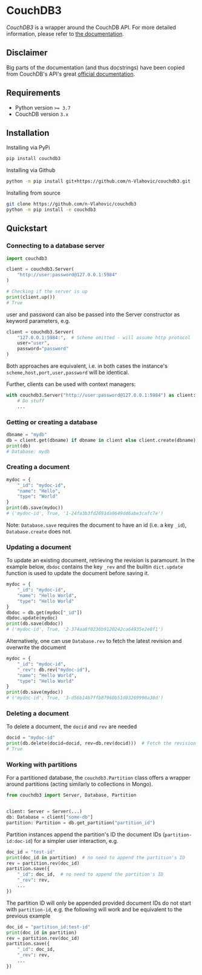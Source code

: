 # CouchDB3

*CouchDB3* is a wrapper around the CouchDB API. For more detailed information, please refer to 
[the documentation](https://n-vlahovic.github.io/couchdb3/).

## Disclaimer

Big parts of the documentation (and thus docstrings) have been copied from CouchDB's API's great 
[official documentation](https://docs.couchdb.org/en/main/api/index.html).


## Requirements  

- Python version `>= 3.7`
- CouchDB version `3.x`

## Installation
Installing via PyPi
```bash
pip install couchdb3
```

Installing via Github
```bash
python -m pip install git+https://github.com/n-Vlahovic/couchdb3.git
```

Installing from source
```bash
git clone https://github.com/n-Vlahovic/couchdb3
python -m pip install -e couchdb3
```

## Quickstart

### Connecting to a database server

```python
import couchdb3

client = couchdb3.Server(
    "http://user:password@127.0.0.1:5984"
)

# Checking if the server is up
print(client.up())
# True
```

user and password can also be passed into the Server constructor as keyword parameters, e.g.

```python
client = couchdb3.Server(
    "127.0.0.1:5984:",  # Scheme omitted - will assume http protocol
    user="user",
    password="password"
)
```

Both approaches are equivalent, i.e. in both cases the instance's `scheme,host,port,user,password` will be identical.

Further, clients can be used with context managers:
```python
with couchdb3.Server("http://user:password@127.0.0.1:5984") as client:
    # Do stuff
    ...
```

### Getting or creating a database
```python
dbname = "mydb"
db = client.get(dbname) if dbname in client else client.create(dbname)
print(db)
# Database: mydb
```

### Creating a document
```python
mydoc = {
    "_id": "mydoc-id",
    "name": "Hello",
    "type": "World"
}
print(db.save(mydoc))
# ('mydoc-id', True, '1-24fa3b3fd2691da9649dd6abe3cafc7e')
```
Note: `Database.save` requires the document to have an id (i.e. a key `_id`), 
`Database.create` does not.

### Updating a document
To update an existing document, retrieving the revision is paramount.
In the example below, `dbdoc` contains the key `_rev` and the builtin `dict.update` function is used to update the 
document before saving it.
```python
mydoc = {
    "_id": "mydoc-id",
    "name": "Hello World",
    "type": "Hello World"
}
dbdoc = db.get(mydoc["_id"])
dbdoc.update(mydoc)
print(db.save(dbdoc))
# ('mydoc-id', True, '2-374aa8f0236b9120242ca64935e2e8f1')
```
Alternatively, one can use `Database.rev` to fetch the latest revision and overwrite the document
```python
mydoc = {
    "_id": "mydoc-id",
    "_rev": db.rev("mydoc-id"),
    "name": "Hello World",
    "type": "Hello World"
}
print(db.save(mydoc))
# ('mydoc-id', True, '3-d56b14b7ffb87960b51d03269990a30d')
```

### Deleting a document
To delete a document, the `docid` and `rev` are needed
```python
docid = "mydoc-id"
print(db.delete(docid=docid, rev=db.rev(docid)))  # Fetch the revision on the go
# True
```

### Working with partitions
For a partitioned database, the `couchdb3.Partition` class offers a wrapper around partitions (acting similarly 
to collections in Mongo). 

```python
from couchdb3 import Server, Database, Partition


client: Server = Server(...)
db: Database = client["some-db"]
partition: Partition = db.get_partition("partition_id")
```

Partition instances append the partition's ID the document IDs (`partition-id:doc-id`) for a simpler user interaction, 
e.g.
```python
doc_id = "test-id"
print(doc_id in partition)  # no need to append the partition's ID
rev = partition.rev(doc_id)
partition.save({
    "_id": doc_id,  # no need to append the partition's ID
    "_rev": rev,
    ...
})
```

The partition ID will only be appended provided document IDs do not start with `partition-id`, e.g. the following will 
work and be equivalent to the previous example
```python
doc_id = "partition_id:test-id"
print(doc_id in partition)
rev = partition.rev(doc_id)
partition.save({
    "_id": doc_id,
    "_rev": rev,
    ...
})
```
